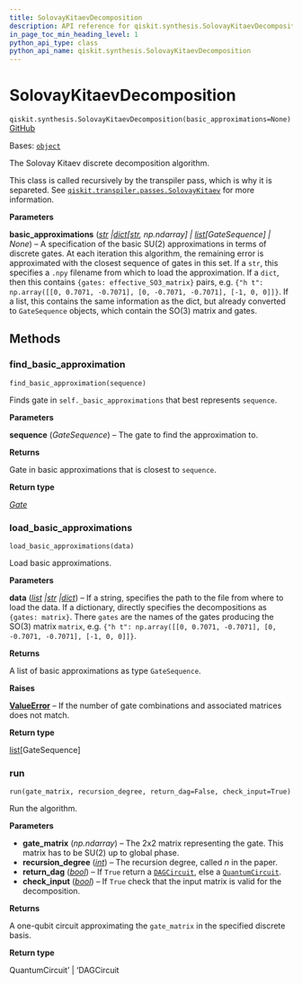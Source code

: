 ```yaml
---
title: SolovayKitaevDecomposition
description: API reference for qiskit.synthesis.SolovayKitaevDecomposition
in_page_toc_min_heading_level: 1
python_api_type: class
python_api_name: qiskit.synthesis.SolovayKitaevDecomposition
---
```


# SolovayKitaevDecomposition

<span id="qiskit.synthesis.SolovayKitaevDecomposition" />

`qiskit.synthesis.SolovayKitaevDecomposition(basic_approximations=None)` [GitHub](https://github.com/qiskit/qiskit/tree/main/qiskit/synthesis/discrete_basis/solovay_kitaev.py "view source code")

Bases: [`object`](https://docs.python.org/3/library/functions.html#object "(in Python v3.12)")

The Solovay Kitaev discrete decomposition algorithm.

This class is called recursively by the transpiler pass, which is why it is separeted. See [`qiskit.transpiler.passes.SolovayKitaev`](qiskit.transpiler.passes.SolovayKitaev "qiskit.transpiler.passes.SolovayKitaev") for more information.

**Parameters**

**basic\_approximations** ([*str*](https://docs.python.org/3/library/stdtypes.html#str "(in Python v3.12)")  *|*[*dict*](https://docs.python.org/3/library/stdtypes.html#dict "(in Python v3.12)")*\[*[*str*](https://docs.python.org/3/library/stdtypes.html#str "(in Python v3.12)")*, np.ndarray] |* [*list*](https://docs.python.org/3/library/stdtypes.html#list "(in Python v3.12)")*\[GateSequence] | None*) – A specification of the basic SU(2) approximations in terms of discrete gates. At each iteration this algorithm, the remaining error is approximated with the closest sequence of gates in this set. If a `str`, this specifies a `.npy` filename from which to load the approximation. If a `dict`, then this contains `{gates: effective_SO3_matrix}` pairs, e.g. `{"h t": np.array([[0, 0.7071, -0.7071], [0, -0.7071, -0.7071], [-1, 0, 0]]}`. If a list, this contains the same information as the dict, but already converted to `GateSequence` objects, which contain the SO(3) matrix and gates.

## Methods

### find\_basic\_approximation

<span id="qiskit.synthesis.SolovayKitaevDecomposition.find_basic_approximation" />

`find_basic_approximation(sequence)`

Finds gate in `self._basic_approximations` that best represents `sequence`.

**Parameters**

**sequence** (*GateSequence*) – The gate to find the approximation to.

**Returns**

Gate in basic approximations that is closest to `sequence`.

**Return type**

[*Gate*](qiskit.circuit.Gate "qiskit.circuit.gate.Gate")

### load\_basic\_approximations

<span id="qiskit.synthesis.SolovayKitaevDecomposition.load_basic_approximations" />

`load_basic_approximations(data)`

Load basic approximations.

**Parameters**

**data** ([*list*](https://docs.python.org/3/library/stdtypes.html#list "(in Python v3.12)")  *|*[*str*](https://docs.python.org/3/library/stdtypes.html#str "(in Python v3.12)")  *|*[*dict*](https://docs.python.org/3/library/stdtypes.html#dict "(in Python v3.12)")) – If a string, specifies the path to the file from where to load the data. If a dictionary, directly specifies the decompositions as `{gates: matrix}`. There `gates` are the names of the gates producing the SO(3) matrix `matrix`, e.g. `{"h t": np.array([[0, 0.7071, -0.7071], [0, -0.7071, -0.7071], [-1, 0, 0]]}`.

**Returns**

A list of basic approximations as type `GateSequence`.

**Raises**

[**ValueError**](https://docs.python.org/3/library/exceptions.html#ValueError "(in Python v3.12)") – If the number of gate combinations and associated matrices does not match.

**Return type**

[list](https://docs.python.org/3/library/stdtypes.html#list "(in Python v3.12)")\[GateSequence]

### run

<span id="qiskit.synthesis.SolovayKitaevDecomposition.run" />

`run(gate_matrix, recursion_degree, return_dag=False, check_input=True)`

Run the algorithm.

**Parameters**

*   **gate\_matrix** (*np.ndarray*) – The 2x2 matrix representing the gate. This matrix has to be SU(2) up to global phase.
*   **recursion\_degree** ([*int*](https://docs.python.org/3/library/functions.html#int "(in Python v3.12)")) – The recursion degree, called $n$ in the paper.
*   **return\_dag** ([*bool*](https://docs.python.org/3/library/functions.html#bool "(in Python v3.12)")) – If `True` return a [`DAGCircuit`](qiskit.dagcircuit.DAGCircuit "qiskit.dagcircuit.DAGCircuit"), else a [`QuantumCircuit`](qiskit.circuit.QuantumCircuit "qiskit.circuit.QuantumCircuit").
*   **check\_input** ([*bool*](https://docs.python.org/3/library/functions.html#bool "(in Python v3.12)")) – If `True` check that the input matrix is valid for the decomposition.

**Returns**

A one-qubit circuit approximating the `gate_matrix` in the specified discrete basis.

**Return type**

QuantumCircuit’ | ‘DAGCircuit

